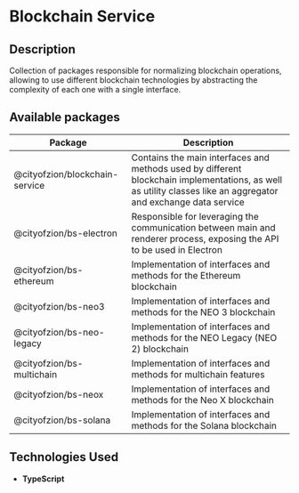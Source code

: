# Blockchain Service

## Description
Collection of packages responsible for normalizing blockchain operations, allowing to use different blockchain technologies by abstracting the
complexity of each one with a single interface.

## Available packages
| Package                        | Description                                                                                                                                                    |
|--------------------------------|----------------------------------------------------------------------------------------------------------------------------------------------------------------|
| @cityofzion/blockchain-service | Contains the main interfaces and methods used by different blockchain implementations, as well as utility classes like an aggregator and exchange data service |                                                                   |
| @cityofzion/bs-electron        | Responsible for leveraging the communication between main and renderer process, exposing the API to be used in Electron                                        |
| @cityofzion/bs-ethereum        | Implementation of interfaces and methods for the Ethereum blockchain                                                                                           |
| @cityofzion/bs-neo3            | Implementation of interfaces and methods for the NEO 3 blockchain                                                                                              |
| @cityofzion/bs-neo-legacy      | Implementation of interfaces and methods for the NEO Legacy (NEO 2) blockchain                                                                                 |
| @cityofzion/bs-multichain            | Implementation of interfaces and methods for multichain features                                                                                                        |
| @cityofzion/bs-neox            | Implementation of interfaces and methods for the Neo X blockchain                                                                                              |
| @cityofzion/bs-solana          | Implementation of interfaces and methods for the Solana blockchain                                                                                             |


## Technologies Used
- **TypeScript**
